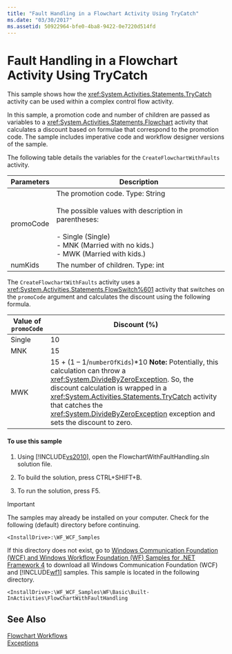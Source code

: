 ```yaml
---
title: "Fault Handling in a Flowchart Activity Using TryCatch"
ms.date: "03/30/2017"
ms.assetid: 50922964-bfe0-4ba8-9422-0e7220d514fd
---
```

# Fault Handling in a Flowchart Activity Using TryCatch
This sample shows how the <xref:System.Activities.Statements.TryCatch> activity can be used within a complex control flow activity.  
  
 In this sample, a promotion code and number of children are passed as variables to a <xref:System.Activities.Statements.Flowchart> activity that calculates a discount based on formulae that correspond to the promotion code. The sample includes imperative code and workflow designer versions of the sample.  
  
 The following table details the variables for the `CreateFlowchartWithFaults` activity.  
  
|Parameters|Description|  
|----------------|-----------------|  
|promoCode|The promotion code. Type: String<br /><br /> The possible values with description in parentheses:<br /><br /> -   Single (Single)<br />-   MNK (Married with no kids.)<br />-   MWK (Married with kids.)|  
|numKids|The number of children. Type: int|  
  
 The `CreateFlowchartWithFaults` activity uses a <xref:System.Activities.Statements.FlowSwitch%601> activity that switches on the `promoCode` argument and calculates the discount using the following formula.  
  
|Value of `promoCode`|Discount (%)|  
|--------------------------|--------------------|  
|Single|10|  
|MNK|15|  
|MWK|15 + (1 – 1/`numberOfKids`)\*10 **Note:**  Potentially, this calculation can throw a <xref:System.DivideByZeroException>. So, the discount calculation is wrapped in a <xref:System.Activities.Statements.TryCatch> activity that catches the <xref:System.DivideByZeroException> exception and sets the discount to zero.|  
  
#### To use this sample  
  
1.  Using [!INCLUDE[vs2010](../../../../includes/vs2010-md.md)], open the FlowchartWithFaultHandling.sln solution file.  
  
2.  To build the solution, press CTRL+SHIFT+B.  
  
3.  To run the solution, press F5.  
  
> [!IMPORTANT]
>  The samples may already be installed on your computer. Check for the following (default) directory before continuing.  
>   
>  `<InstallDrive>:\WF_WCF_Samples`  
>   
>  If this directory does not exist, go to [Windows Communication Foundation (WCF) and Windows Workflow Foundation (WF) Samples for .NET Framework 4](http://go.microsoft.com/fwlink/?LinkId=150780) to download all Windows Communication Foundation (WCF) and [!INCLUDE[wf1](../../../../includes/wf1-md.md)] samples. This sample is located in the following directory.  
>   
>  `<InstallDrive>:\WF_WCF_Samples\WF\Basic\Built-InActivities\FlowChartWithFaultHandling`  
  
## See Also  
 [Flowchart Workflows](../../../../docs/framework/windows-workflow-foundation/flowchart-workflows.md)  
 [Exceptions](../../../../docs/framework/windows-workflow-foundation/exceptions.md)
